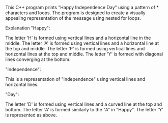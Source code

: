 This C++ program prints "Happy Independence Day" using a pattern of * characters and loops.
The program is designed to create a visually appealing representation of the message using nested for  loops.

Explanation
"Happy":

The letter 'H' is formed using vertical lines and a horizontal line in the middle.
The letter 'A' is formed using vertical lines and a horizontal line at the top and middle.
The letter 'P' is formed using vertical lines and horizontal lines at the top and middle.
The letter 'Y' is formed with diagonal lines converging at the bottom.

"Independence":

This is a representation of "Independence" using vertical lines and horizontal lines.

"Day":

The letter 'D' is formed using vertical lines and a curved line at the top and bottom.
The letter 'A' is formed similarly to the "A" in "Happy".
The letter 'Y' is represented as above.
